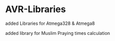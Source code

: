 # AVR-Libraries

added Libraries for Atmega328 & Atmega8 

added library for Muslim Praying times calculation 
